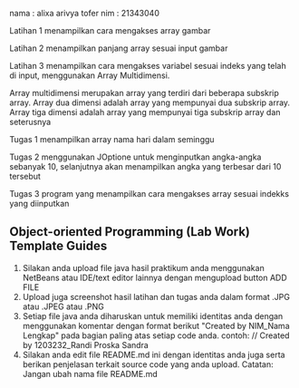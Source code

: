 nama : alixa arivya tofer
nim : 21343040

Latihan 1 menampilkan cara mengakses array gambar

Latihan 2 menampilkan panjang array sesuai input gambar

Latihan 3 menampilkan cara mengakses variabel sesuai indeks yang telah di input, menggunakan Array Multidimensi.

Array multidimensi merupakan array yang terdiri dari beberapa subskrip array. Array dua dimensi adalah array yang mempunyai dua subskrip array. Array tiga dimensi adalah array yang mempunyai tiga subskrip array dan seterusnya

Tugas 1 menampilkan array nama hari dalam seminggu

Tugas 2 menggunakan JOptione untuk menginputkan angka-angka sebanyak 10, selanjutnya akan menampilkan angka yang terbesar dari 10 tersebut

Tugas 3 program yang menampilkan cara mengakses array sesuai indekks yang diinputkan









## Object-oriented Programming (Lab Work) Template Guides
1. Silakan anda upload file java hasil praktikum anda menggunakan NetBeans atau IDE/text editor lainnya dengan mengupload button ADD FILE
2. Upload juga screenshot hasil latihan dan tugas anda dalam format .JPG atau .JPEG atau .PNG
3. Setiap file java anda diharuskan untuk memiliki identitas anda dengan menggunakan komentar dengan format berikut "Created by NIM_Nama Lengkap" pada bagian paling atas setiap code anda. contoh: // Created by 1203232_Randi Proska Sandra
4. Silakan anda edit file README.md ini dengan identitas anda juga serta berikan penjelasan terkait source code yang anda upload. Catatan: Jangan ubah nama file README.md
